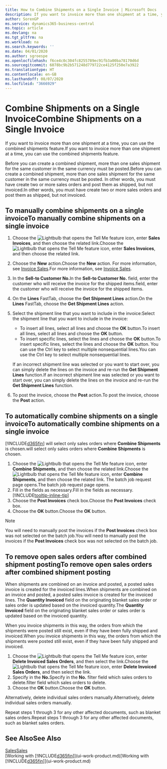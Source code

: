 ```yaml
---
title: How to Combine Shipments on a Single Invoice | Microsoft Docs
description: If you want to invoice more than one shipment at a time, you can use the combined shipments feature.
author: SorenGP
ms.service: dynamics365-business-central
ms.topic: article
ms.devlang: na
ms.tgt_pltfrm: na
ms.workload: na
ms.search.keywords: ''
ms.date: 04/01/2020
ms.author: sgroespe
ms.openlocfilehash: f6ce4c0c304fc8255789ec91fb3a00ba78170d6d
ms.sourcegitcommit: 6078bc9b2b571248d779722ce4125f250e7a3922
ms.translationtype: HT
ms.contentlocale: en-GB
ms.lasthandoff: 08/07/2020
ms.locfileid: "3666929"
---
```

# <a name="combine-shipments-on-a-single-invoice"></a><span data-ttu-id="c792c-103">Combine Shipments on a Single Invoice</span><span class="sxs-lookup"><span data-stu-id="c792c-103">Combine Shipments on a Single Invoice</span></span>
<span data-ttu-id="c792c-104">If you want to invoice more than one shipment at a time, you can use the combined shipments feature.</span><span class="sxs-lookup"><span data-stu-id="c792c-104">If you want to invoice more than one shipment at a time, you can use the combined shipments feature.</span></span>  

<span data-ttu-id="c792c-105">Before you can create a combined shipment, more than one sales shipment for the same customer in the same currency must be posted.</span><span class="sxs-lookup"><span data-stu-id="c792c-105">Before you can create a combined shipment, more than one sales shipment for the same customer in the same currency must be posted.</span></span> <span data-ttu-id="c792c-106">In other words, you must have create two or more sales orders and post them as shipped, but not invoiced.</span><span class="sxs-lookup"><span data-stu-id="c792c-106">In other words, you must have create two or more sales orders and post them as shipped, but not invoiced.</span></span> 

## <a name="to-manually-combine-shipments-on-a-single-invoice"></a><span data-ttu-id="c792c-107">To manually combine shipments on a single invoice</span><span class="sxs-lookup"><span data-stu-id="c792c-107">To manually combine shipments on a single invoice</span></span>  
1. <span data-ttu-id="c792c-108">Choose the ![Lightbulb that opens the Tell Me feature](media/ui-search/search_small.png "Tell me what you want to do") icon, enter **Sales Invoices**, and then choose the related link.</span><span class="sxs-lookup"><span data-stu-id="c792c-108">Choose the ![Lightbulb that opens the Tell Me feature](media/ui-search/search_small.png "Tell me what you want to do") icon, enter **Sales Invoices**, and then choose the related link.</span></span>  
2. <span data-ttu-id="c792c-109">Choose the **New** action.</span><span class="sxs-lookup"><span data-stu-id="c792c-109">Choose the **New** action.</span></span> <span data-ttu-id="c792c-110">For more information, see [Invoice Sales](sales-how-invoice-sales.md).</span><span class="sxs-lookup"><span data-stu-id="c792c-110">For more information, see [Invoice Sales](sales-how-invoice-sales.md).</span></span>
3. <span data-ttu-id="c792c-111">In the **Sell-to Customer No.**</span><span class="sxs-lookup"><span data-stu-id="c792c-111">In the **Sell-to Customer No.**</span></span> <span data-ttu-id="c792c-112">field, enter the customer who will receive the invoice for the shipped items.</span><span class="sxs-lookup"><span data-stu-id="c792c-112">field, enter the customer who will receive the invoice for the shipped items.</span></span>  
4. <span data-ttu-id="c792c-113">On the **Lines** FastTab, choose the **Get Shipment Lines** action.</span><span class="sxs-lookup"><span data-stu-id="c792c-113">On the **Lines** FastTab, choose the **Get Shipment Lines** action.</span></span>  
5. <span data-ttu-id="c792c-114">Select the shipment line that you want to include in the invoice:</span><span class="sxs-lookup"><span data-stu-id="c792c-114">Select the shipment line that you want to include in the invoice:</span></span>  

    - <span data-ttu-id="c792c-115">To insert all lines, select all lines and choose the **OK** button.</span><span class="sxs-lookup"><span data-stu-id="c792c-115">To insert all lines, select all lines and choose the **OK** button.</span></span>  
    - <span data-ttu-id="c792c-116">To insert specific lines, select the lines and choose the **OK** button.</span><span class="sxs-lookup"><span data-stu-id="c792c-116">To insert specific lines, select the lines and choose the **OK** button.</span></span> <span data-ttu-id="c792c-117">You can use the Ctrl key to select multiple nonsequential lines.</span><span class="sxs-lookup"><span data-stu-id="c792c-117">You can use the Ctrl key to select multiple nonsequential lines.</span></span>  

    <span data-ttu-id="c792c-118">If an incorrect shipment line was selected or you want to start over, you can simply delete the lines on the invoice and re-run the **Get Shipment Lines** function.</span><span class="sxs-lookup"><span data-stu-id="c792c-118">If an incorrect shipment line was selected or you want to start over, you can simply delete the lines on the invoice and re-run the **Get Shipment Lines** function.</span></span>  
7. <span data-ttu-id="c792c-119">To post the invoice, choose the **Post** action.</span><span class="sxs-lookup"><span data-stu-id="c792c-119">To post the invoice, choose the **Post** action.</span></span>  

## <a name="to-automatically-combine-shipments-on-a-single-invoice"></a><span data-ttu-id="c792c-120">To automatically combine shipments on a single invoice</span><span class="sxs-lookup"><span data-stu-id="c792c-120">To automatically combine shipments on a single invoice</span></span>  
[!INCLUDE[d365fin](includes/d365fin_md.md)] <span data-ttu-id="c792c-121">will select only sales orders where **Combine Shipments** is chosen.</span><span class="sxs-lookup"><span data-stu-id="c792c-121">will select only sales orders where **Combine Shipments** is chosen.</span></span> 

1. <span data-ttu-id="c792c-122">Choose the ![Lightbulb that opens the Tell Me feature](media/ui-search/search_small.png "Tell me what you want to do") icon, enter **Combine Shipments**, and then choose the related link.</span><span class="sxs-lookup"><span data-stu-id="c792c-122">Choose the ![Lightbulb that opens the Tell Me feature](media/ui-search/search_small.png "Tell me what you want to do") icon, enter **Combine Shipments**, and then choose the related link.</span></span> <span data-ttu-id="c792c-123">The batch job request page opens.</span><span class="sxs-lookup"><span data-stu-id="c792c-123">The batch job request page opens.</span></span>  
2. <span data-ttu-id="c792c-124">Fill in the fields as necessary.</span><span class="sxs-lookup"><span data-stu-id="c792c-124">Fill in the fields as necessary.</span></span> [!INCLUDE[tooltip-inline-tip](includes/tooltip-inline-tip_md.md)]
3. <span data-ttu-id="c792c-125">Choose the **Post Invoices** check box.</span><span class="sxs-lookup"><span data-stu-id="c792c-125">Choose the **Post Invoices** check box.</span></span>  
4. <span data-ttu-id="c792c-126">Choose the **OK** button.</span><span class="sxs-lookup"><span data-stu-id="c792c-126">Choose the **OK** button.</span></span>  

> [!NOTE]  
>  <span data-ttu-id="c792c-127">You will need to manually post the invoices if the **Post Invoices** check box was not selected on the batch job.</span><span class="sxs-lookup"><span data-stu-id="c792c-127">You will need to manually post the invoices if the **Post Invoices** check box was not selected on the batch job.</span></span>  

## <a name="to-remove-open-sales-orders-after-combined-shipment-posting"></a><span data-ttu-id="c792c-128">To remove open sales orders after combined shipment posting</span><span class="sxs-lookup"><span data-stu-id="c792c-128">To remove open sales orders after combined shipment posting</span></span> 
<span data-ttu-id="c792c-129">When shipments are combined on an invoice and posted, a posted sales invoice is created for the invoiced lines.</span><span class="sxs-lookup"><span data-stu-id="c792c-129">When shipments are combined on an invoice and posted, a posted sales invoice is created for the invoiced lines.</span></span> <span data-ttu-id="c792c-130">The **Quantity Invoiced** field on the originating blanket sales order or sales order is updated based on the invoiced quantity.</span><span class="sxs-lookup"><span data-stu-id="c792c-130">The **Quantity Invoiced** field on the originating blanket sales order or sales order is updated based on the invoiced quantity.</span></span>  

<span data-ttu-id="c792c-131">When you invoice shipments in this way, the orders from which the shipments were posted still exist, even if they have been fully shipped and invoiced.</span><span class="sxs-lookup"><span data-stu-id="c792c-131">When you invoice shipments in this way, the orders from which the shipments were posted still exist, even if they have been fully shipped and invoiced.</span></span>   

1. <span data-ttu-id="c792c-132">Choose the ![Lightbulb that opens the Tell Me feature](media/ui-search/search_small.png "Tell me what you want to do") icon, enter **Delete Invoiced Sales Orders**, and then select the link.</span><span class="sxs-lookup"><span data-stu-id="c792c-132">Choose the ![Lightbulb that opens the Tell Me feature](media/ui-search/search_small.png "Tell me what you want to do") icon, enter **Delete Invoiced Sales Orders**, and then select the link.</span></span>  
2. <span data-ttu-id="c792c-133">Specify in the **No.**</span><span class="sxs-lookup"><span data-stu-id="c792c-133">Specify in the **No.**</span></span> <span data-ttu-id="c792c-134">filter field which sales orders to delete.</span><span class="sxs-lookup"><span data-stu-id="c792c-134">filter field which sales orders to delete.</span></span>  
3. <span data-ttu-id="c792c-135">Choose the **OK** button.</span><span class="sxs-lookup"><span data-stu-id="c792c-135">Choose the **OK** button.</span></span>  

<span data-ttu-id="c792c-136">Alternatively, delete individual sales orders manually.</span><span class="sxs-lookup"><span data-stu-id="c792c-136">Alternatively, delete individual sales orders manually.</span></span>  

<span data-ttu-id="c792c-137">Repeat steps 1 through 3 for any other affected documents, such as blanket sales orders.</span><span class="sxs-lookup"><span data-stu-id="c792c-137">Repeat steps 1 through 3 for any other affected documents, such as blanket sales orders.</span></span>

## <a name="see-also"></a><span data-ttu-id="c792c-138">See Also</span><span class="sxs-lookup"><span data-stu-id="c792c-138">See Also</span></span>  
[<span data-ttu-id="c792c-139">Sales</span><span class="sxs-lookup"><span data-stu-id="c792c-139">Sales</span></span>](sales-manage-sales.md)  
<span data-ttu-id="c792c-140">[Working with [!INCLUDE[d365fin](includes/d365fin_md.md)]](ui-work-product.md)</span><span class="sxs-lookup"><span data-stu-id="c792c-140">[Working with [!INCLUDE[d365fin](includes/d365fin_md.md)]](ui-work-product.md)</span></span>
